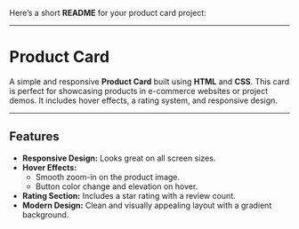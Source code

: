 Here’s a short **README** for your product card project:

---

# Product Card

A simple and responsive **Product Card** built using **HTML** and **CSS**. This card is perfect for showcasing products in e-commerce websites or project demos. It includes hover effects, a rating system, and responsive design.

---

## Features
- **Responsive Design:** Looks great on all screen sizes.
- **Hover Effects:**
    - Smooth zoom-in on the product image.
    - Button color change and elevation on hover.
- **Rating Section:** Includes a star rating with a review count.
- **Modern Design:** Clean and visually appealing layout with a gradient background.
